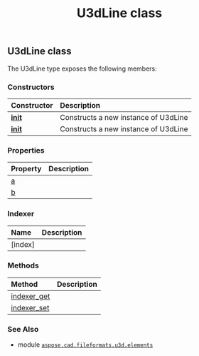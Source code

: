 ﻿---
title: U3dLine class
second_title: Aspose.CAD for Python via .NET API References
description: 
type: docs
weight: 130
url: /python-net/aspose.cad.fileformats.u3d.elements/u3dline/
is_root: false
---

## U3dLine class



The U3dLine type exposes the following members:

### Constructors
| Constructor | Description |
| :- | :- |
| [__init__](/cad/python-net/aspose.cad.fileformats.u3d.elements/u3dline/__init__/#int-int) | Constructs a new instance of U3dLine |
| [__init__](/cad/python-net/aspose.cad.fileformats.u3d.elements/u3dline/__init__/#) | Constructs a new instance of U3dLine |


### Properties
| Property | Description |
| :- | :- |
| [a](/cad/python-net/aspose.cad.fileformats.u3d.elements/u3dline/a) |  |
| [b](/cad/python-net/aspose.cad.fileformats.u3d.elements/u3dline/b) |  |


### Indexer
| Name | Description |
| :- | :- |
| [index] |  |


### Methods
| Method | Description |
| :- | :- |
| [indexer_get](/cad/python-net/aspose.cad.fileformats.u3d.elements/u3dline/indexer_get/#int) |  |
| [indexer_set](/cad/python-net/aspose.cad.fileformats.u3d.elements/u3dline/indexer_set/#int-int) |  |



### See Also
* module [`aspose.cad.fileformats.u3d.elements`](..)

